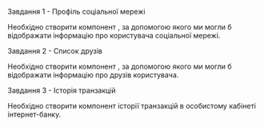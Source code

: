 Завдання 1 - Профіль соціальної мережі

Необхідно створити компонент <Profile>, за допомогою якого ми могли б
відображати інформацію про користувача соціальної мережі.

Завдання 2 - Список друзів

Необхідно створити компонент <FriendList>, за допомогою якого ми могли б
відображати інформацію про друзів користувача.

Завдання 3 - Історія транзакцій

Необхідно створити компонент історії транзакцій в особистому кабінеті
інтернет-банку.
